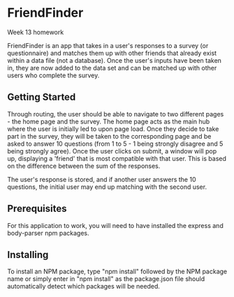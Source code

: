 # FriendFinder
Week 13 homework

FriendFinder is an app that takes in a user's responses to a survey (or questionnaire) and matches them up with other friends that already exist within a data file (not a database). Once the user's inputs have been taken in, they are now added to the data set and can be matched up with other users who complete the survey.

## Getting Started
Through routing, the user should be able to navigate to two different pages - the home page and the survey. The home page acts as the main hub where the user is initially led to upon page load. Once they decide to take part in the survey, they will be taken to the corresponding page and be asked to answer 10 questions (from 1 to 5 - 1 being strongly disagree and 5 being strongly agree). Once the user clicks on submit, a window will pop up, displaying a 'friend' that is most compatible with that user. This is based on the difference between the sum of the responses.

The user's response is stored, and if another user answers the 10 questions, the initial user may end up matching with the second user.

## Prerequisites
For this application to work, you will need to have installed the express and body-parser npm packages.

## Installing
To install an NPM package, type "npm install" followed by the NPM package name or simply enter in "npm install" as the package.json file should automatically detect which packages will be needed.
